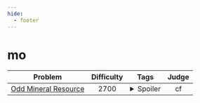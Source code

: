```yaml
--- 
hide:
  - footer
---
```

# mo

| Problem | Difficulty | Tags | Judge | 
| :-----: | :----: | :----: | :----: | 
|[Odd Mineral Resource](https://codeforces.com/contest/1479/problem/D)|2700|<details> <summary>Spoiler</summary> <ul><li>pbs</li> <li>swipe_line</li> <li>mo</li></ul> </details>|cf|

